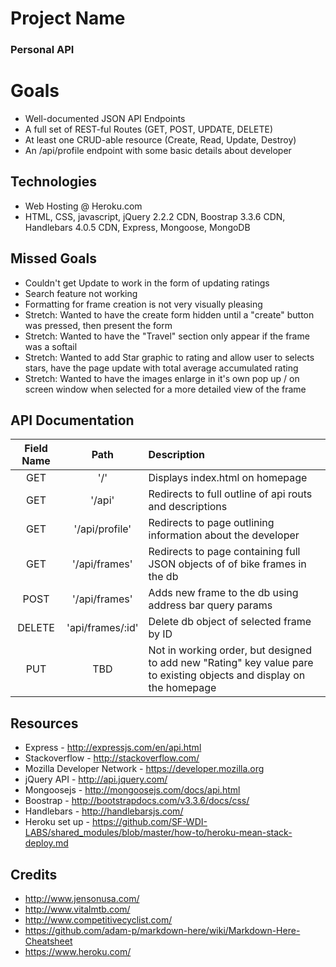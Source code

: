 # Project Name
### Personal API

# Goals
* Well-documented JSON API Endpoints
* A full set of REST-ful Routes (GET, POST, UPDATE, DELETE)
* At least one CRUD-able resource (Create, Read, Update, Destroy)
* An /api/profile endpoint with some basic details about developer

## Technologies
* Web Hosting @ Heroku.com
* HTML, CSS, javascript, jQuery 2.2.2 CDN, Boostrap 3.3.6 CDN, Handlebars 4.0.5 CDN, Express, Mongoose, MongoDB

## Missed Goals
* Couldn't get Update to work in the form of updating ratings
* Search feature not working
* Formatting for frame creation is not very visually pleasing
* Stretch: Wanted to have the create form hidden until a "create" button was pressed, then present the form  
* Stretch: Wanted to have the "Travel" section only appear if the frame was a softail
* Stretch: Wanted to add Star graphic to rating and allow user to selects stars, have the page update with total average accumulated rating
* Stretch: Wanted to have the images enlarge in it's own pop up / on screen window when selected for a more detailed view of the frame

## API Documentation

| Field Name | Path         | Description                    |
| :--------: |:------------:| :------------------------------|
| GET        | '/'          | Displays index.html on homepage |
| GET        | '/api'       | Redirects to full outline of api routs and descriptions |
| GET        | '/api/profile'| Redirects to page outlining information about the developer |
| GET        | '/api/frames' | Redirects to page containing full JSON objects of of bike frames in the db |
| POST       | '/api/frames' | Adds new frame to the db using address bar query params |
| DELETE     | 'api/frames/:id' | Delete db object of selected frame by ID |
| PUT        | TBD  | Not in working order, but designed to add new "Rating" key value pare to existing objects and display on the homepage |

## Resources
* Express - http://expressjs.com/en/api.html
* Stackoverflow - http://stackoverflow.com/
* Mozilla Developer Network - https://developer.mozilla.org
* jQuery API - http://api.jquery.com/
* Mongoosejs - http://mongoosejs.com/docs/api.html
* Boostrap - http://bootstrapdocs.com/v3.3.6/docs/css/
* Handlebars - http://handlebarsjs.com/
* Heroku set up - https://github.com/SF-WDI-LABS/shared_modules/blob/master/how-to/heroku-mean-stack-deploy.md

## Credits
* http://www.jensonusa.com/
* http://www.vitalmtb.com/
* http://www.competitivecyclist.com/
* https://github.com/adam-p/markdown-here/wiki/Markdown-Here-Cheatsheet
* https://www.heroku.com/
